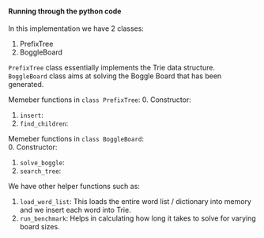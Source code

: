 #### Running through the python code    

In this implementation we have 2 classes:      
1. PrefixTree        
2. BoggleBoard          

`PrefixTree` class essentially implements the Trie data structure.                     
`BoggleBoard` class aims at solving the Boggle Board that has been generated.

Memeber functions in `class PrefixTree`:
0. Constructor:
1. `insert`:      
2. `find_children`:       

Memeber functions in `class BoggleBoard`:            
0. Constructor:  
1. `solve_boggle`:  
2. `search_tree`:    

We have other helper functions such as:              
1. `load_word_list`: This loads the entire word list / dictionary into memory and we insert each word into Trie.                 
2. `run_benchmark`: Helps in calculating how long it takes to solve for varying board sizes.             
